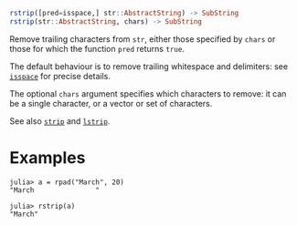 ```julia
rstrip([pred=isspace,] str::AbstractString) -> SubString
rstrip(str::AbstractString, chars) -> SubString
```

Remove trailing characters from `str`, either those specified by `chars` or those for which the function `pred` returns `true`.

The default behaviour is to remove trailing whitespace and delimiters: see [`isspace`](@ref) for precise details.

The optional `chars` argument specifies which characters to remove: it can be a single character, or a vector or set of characters.

See also [`strip`](@ref) and [`lstrip`](@ref).

# Examples

```jldoctest
julia> a = rpad("March", 20)
"March               "

julia> rstrip(a)
"March"
```
